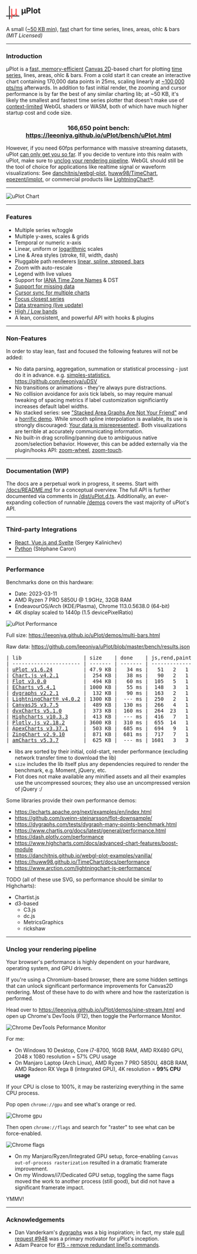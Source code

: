 <h2><img src="uPlot.svg" alt="uPlot logo" height="36" align="top"> μPlot</h2>

A small ([~50 KB min](https://github.com/leeoniya/uPlot/tree/master/dist/uPlot.iife.min.js)), [fast](#performance) chart for time series, lines, areas, ohlc & bars _(MIT Licensed)_

---
### Introduction

μPlot is a [fast, memory-efficient](#performance) [Canvas 2D](https://developer.mozilla.org/en-US/docs/Web/API/CanvasRenderingContext2D)-based chart for plotting [time series](https://en.wikipedia.org/wiki/Time_series), lines, areas, ohlc & bars. From a cold start it can create an interactive chart containing 170,000 data points in 25ms, scaling linearly at [~100,000 pts/ms](https://leeoniya.github.io/uPlot/bench/uPlot-10M.html) afterwards. In addition to fast initial render, the zooming and cursor performance is by far the best of any similar charting lib; at ~50 KB, it's likely the smallest and fastest time series plotter that doesn't make use of [context-limited](https://bugs.chromium.org/p/chromium/issues/detail?id=771792) WebGL shaders or WASM, both of which have much higher startup cost and code size.

<h3 align="center">166,650 point bench: <a href="https://leeoniya.github.io/uPlot/bench/uPlot.html">https://leeoniya.github.io/uPlot/bench/uPlot.html</a></h3>

However, if you need 60fps performance with massive streaming datasets, uPlot [can only get you so far](https://huww98.github.io/TimeChart/docs/performance).
If you decide to venture into this realm with uPlot, make sure to [unclog your rendering pipeline](#unclog-your-rendering-pipeline).
WebGL should still be the tool of choice for applications like realtime signal or waveform visualizations:
See [danchitnis/webgl-plot](https://github.com/danchitnis/webgl-plot), [huww98/TimeChart](https://github.com/huww98/TimeChart), [epezent/implot](https://github.com/epezent/implot), or commercial products like [LightningChart®](https://www.arction.com/lightningchart-js/).

---
![uPlot Chart](uPlot.png "uPlot Chart")

---
### Features

- Multiple series w/toggle
- Multiple y-axes, scales & grids
- Temporal or numeric x-axis
- Linear, uniform or [logarithmic](https://leeoniya.github.io/uPlot/demos/log-scales.html) scales
- Line & Area styles (stroke, fill, width, dash)
- Pluggable path renderers [linear, spline, stepped, bars](https://leeoniya.github.io/uPlot/demos/line-paths.html)
- Zoom with auto-rescale
- Legend with live values
- Support for [IANA Time Zone Names](https://en.wikipedia.org/wiki/List_of_tz_database_time_zones) & DST
- [Support for missing data](https://leeoniya.github.io/uPlot/demos/missing-data.html)
- [Cursor sync for multiple charts](https://leeoniya.github.io/uPlot/demos/sync-cursor.html)
- [Focus closest series](https://leeoniya.github.io/uPlot/demos/focus-cursor.html)
- [Data streaming (live update)](https://leeoniya.github.io/uPlot/demos/stream-data.html)
- [High / Low bands](https://leeoniya.github.io/uPlot/demos/high-low-bands.html)
- A lean, consistent, and powerful API with hooks & plugins

---
### Non-Features

In order to stay lean, fast and focused the following features will not be added:

- No data parsing, aggregation, summation or statistical processing - just do it in advance. e.g. [simples-statistics](https://simple-statistics.github.io/), https://github.com/leeoniya/uDSV
- No transitions or animations - they're always pure distractions.
- No collision avoidance for axis tick labels, so may require manual tweaking of spacing metrics if label customization significiantly increases default label widths.
- No stacked series: see ["Stacked Area Graphs Are Not Your Friend"](https://web.archive.org/web/20221208193656/https://everydayanalytics.ca/2014/08/stacked-area-graphs-are-not-your-friend.html) and a [horrific demo](https://leeoniya.github.io/uPlot/demos/stacked-series.html). While smooth spline interpolation is available, its use is strongly discouraged: [Your data is misrepresented!](http://www.vizwiz.com/2011/12/when-you-use-smoothed-line-chart-your.html). Both visualizations are terrible at accurately communicating information.
- No built-in drag scrolling/panning due to ambiguous native zoom/selection behavior. However, this can be added externally via the plugin/hooks API: [zoom-wheel](https://leeoniya.github.io/uPlot/demos/zoom-wheel.html), [zoom-touch](https://leeoniya.github.io/uPlot/demos/zoom-touch.html).

---
### Documentation (WIP)

The docs are a perpetual work in progress, it seems.
Start with [/docs/README.md](https://github.com/leeoniya/uPlot/tree/master/docs) for a conceptual overview.
The full API is further documented via comments in [/dist/uPlot.d.ts](https://github.com/leeoniya/uPlot/blob/master/dist/uPlot.d.ts).
Additionally, an ever-expanding collection of runnable [/demos](https://leeoniya.github.io/uPlot/demos/index.html) covers the vast majority of uPlot's API.

---
### Third-party Integrations

- [React, Vue.js and Svelte](https://github.com/skalinichev/uplot-wrappers) (Sergey Kalinichev)
- [Python](https://github.com/stephane-caron/uplot-python) (Stéphane Caron)

---
### Performance

Benchmarks done on this hardware:

- Date: 2023-03-11
- AMD Ryzen 7 PRO 5850U @ 1.9GHz, 32GB RAM
- EndeavourOS/Arch (KDE/Plasma), Chrome 113.0.5638.0 (64-bit)
- 4K display scaled to 1440p (1.5 devicePixelRatio)

![uPlot Performance](perf.png "uPlot Performance")

Full size: https://leeoniya.github.io/uPlot/demos/multi-bars.html

Raw data: https://github.com/leeoniya/uPlot/blob/master/bench/results.json

<pre>
| lib                    | size    | done    | js,rend,paint,sys | heap peak,final | mousemove (10s)     |
| ---------------------- | ------- | ------- | ----------------- | --------------- | ------------------- |
| <a href="https://leeoniya.github.io/uPlot/bench/uPlot.html">uPlot v1.6.24</a>          | 47.9 KB |   34 ms |   51   2   1   34 |  21 MB   3 MB   |  218  360  146  196 |
| <a href="https://leeoniya.github.io/uPlot/bench/Chart.js4.html">Chart.js v4.2.1</a>        |  254 KB |   38 ms |   90   2   1   40 |  29 MB  10 MB   | 1154   46  165  235 |
| <a href="https://leeoniya.github.io/uPlot/bench/Flot.html">Flot v3.0.0</a>            |  494 KB |   60 ms |  105   5   1   52 |  41 MB  21 MB   | ---                 |
| <a href="https://leeoniya.github.io/uPlot/bench/ECharts5.html">ECharts v5.4.1</a>         | 1000 KB |   55 ms |  148   3   1   35 |  17 MB   3 MB   | 1943  444  203  208 |
| <a href="https://leeoniya.github.io/uPlot/bench/dygraphs.html">dygraphs v2.2.1</a>        |  132 KB |   90 ms |  163   2   1   33 |  88 MB  42 MB   | 1438  371  174  268 |
| <a href="https://leeoniya.github.io/uPlot/bench/LightningChart.html">LightningChart® v4.0.2</a> | 1300 KB |  --- ms |  250   2   1   33 |  33 MB  13 MB   | 5390  120  128  325 |
| <a href="https://leeoniya.github.io/uPlot/bench/CanvasJS.html">CanvasJS v3.7.5</a>        |  489 KB |  130 ms |  266   4   1   35 |  98 MB  69 MB   | 1030  445   90  246 |
| <a href="https://leeoniya.github.io/uPlot/bench/dvxCharts.html">dvxCharts v5.1.0</a>       |  373 KB |  160 ms |  264  23   1   62 | 100 MB  61 MB   |  687  779  206  197 |
| <a href="https://leeoniya.github.io/uPlot/bench/Highcharts.html">Highcharts v10.3.3</a>     |  413 KB |  --- ms |  416   7   1   38 |  97 MB  55 MB   | 1286  824  205  242 |
| <a href="https://leeoniya.github.io/uPlot/bench/Plotly.js.html">Plotly.js v2.18.2</a>      | 3600 KB |  310 ms |  655  14   1   40 | 104 MB  70 MB   | 1814  163   25  208 |
| <a href="https://leeoniya.github.io/uPlot/bench/ApexCharts.html">ApexCharts v3.37.1</a>     |  503 KB |  685 ms |  694   9   1   33 | 175 MB  46 MB   | 1708  421  106  207 |
| <a href="https://leeoniya.github.io/uPlot/bench/ZingChart.html">ZingChart v2.9.10</a>      |  871 KB |  681 ms |  717   7   1  105 | 290 MB 195 MB   | 9021  305   41   71 |
| <a href="https://leeoniya.github.io/uPlot/bench/amCharts5.html">amCharts v5.3.7</a>        |  625 KB |  --- ms | 1601   3   3   46 | 147 MB 121 MB   | 9171   71  460  167 |
</pre>

- libs are sorted by their initial, cold-start, render performance (excluding network transfer time to download the lib)
- `size` includes the lib itself plus any dependencies required to render the benchmark, e.g. Moment, jQuery, etc.
- Flot does not make available any minified assets and all their examples use the uncompressed sources; they also use an uncompressed version of jQuery :/

Some libraries provide their own performance demos:

- https://echarts.apache.org/next/examples/en/index.html
- https://github.com/sveinn-steinarsson/flot-downsample/
- https://dygraphs.com/tests/dygraph-many-points-benchmark.html
- https://www.chartjs.org/docs/latest/general/performance.html
- https://dash.plotly.com/performance
- https://www.highcharts.com/docs/advanced-chart-features/boost-module
- https://danchitnis.github.io/webgl-plot-examples/vanilla/
- https://huww98.github.io/TimeChart/docs/performance
- https://www.arction.com/lightningchart-js-performance/

TODO (all of these use SVG, so performance should be similar to Highcharts):

- Chartist.js
- d3-based
  - C3.js
  - dc.js
  - MetricsGraphics
  - rickshaw

---
### Unclog your rendering pipeline

Your browser's performance is highly dependent on your hardware, operating system, and GPU drivers.

If you're using a Chromium-based browser, there are some hidden settings that can unlock significant performance improvements for Canvas2D rendering.
Most of these have to do with where and how the rasterization is performed.

Head over to https://leeoniya.github.io/uPlot/demos/sine-stream.html and open up Chrome's DevTools (F12), then toggle the Performance Monitor.

![Chrome DevTools Peformance Monitor](img/chrome-perf-monitor.png "Chrome DevTools Peformance Monitor")

For me:

- On Windows 10 Desktop, Core i7-8700, 16GB RAM, AMD RX480 GPU, 2048 x 1080 resolution = 57% CPU usage
- On Manjaro Laptop (Arch Linux), AMD Ryzen 7 PRO 5850U, 48GB RAM, AMD Radeon RX Vega 8 (integrated GPU), 4K resolution = **99% CPU usage**

If your CPU is close to 100%, it may be rasterizing everything in the same CPU process.

Pop open `chrome://gpu` and see what's orange or red.

![Chrome gpu](img/chrome-gpu.png "Chrome gpu")

Then open `chrome://flags` and search for "raster" to see what can be force-enabled.

![Chrome flags](img/chrome-flags.png "Chrome flags")

- On my Manjaro/Ryzen/Integrated GPU setup, force-enabling `Canvas out-of-process rasterization` resulted in a dramatic framerate improvement.
- On my Windows/i7/Dedicated GPU setup, toggling the same flags moved the work to another process (still good), but did not have a significant framerate impact.

YMMV!

---
### Acknowledgements

- Dan Vanderkam's [dygraphs](https://github.com/danvk/dygraphs) was a big inspiration; in fact, my stale [pull request #948](https://github.com/danvk/dygraphs/pull/948) was a primary motivator for μPlot's inception.
- Adam Pearce for [#15 - remove redundant lineTo commands](https://github.com/leeoniya/uPlot/issues/15).
